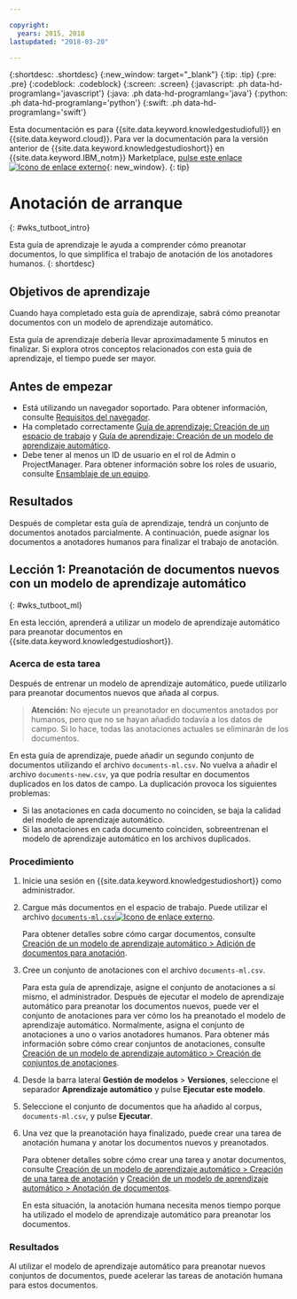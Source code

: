 ```yaml
---

copyright:
  years: 2015, 2018
lastupdated: "2018-03-20"

---
```


{:shortdesc: .shortdesc}
{:new_window: target="_blank"}
{:tip: .tip}
{:pre: .pre}
{:codeblock: .codeblock}
{:screen: .screen}
{:javascript: .ph data-hd-programlang='javascript'}
{:java: .ph data-hd-programlang='java'}
{:python: .ph data-hd-programlang='python'}
{:swift: .ph data-hd-programlang='swift'}

Esta documentación es para {{site.data.keyword.knowledgestudiofull}} en {{site.data.keyword.cloud}}. Para ver la documentación para la versión anterior de {{site.data.keyword.knowledgestudioshort}} en {{site.data.keyword.IBM_notm}} Marketplace, [pulse este enlace ![Icono de enlace externo](../../icons/launch-glyph.svg "Icono de enlace externo")](https://console.bluemix.net/docs/services/knowledge-studio/tutorials-bootstrap-annotation.html){: new_window}.
{: tip}

# Anotación de arranque
{: #wks_tutboot_intro}

Esta guía de aprendizaje le ayuda a comprender cómo preanotar documentos, lo que simplifica el trabajo de anotación de los anotadores humanos.
{: shortdesc}

## Objetivos de aprendizaje

Cuando haya completado esta guía de aprendizaje, sabrá cómo preanotar documentos con un modelo de aprendizaje automático.

Esta guía de aprendizaje debería llevar aproximadamente 5 minutos en finalizar. Si explora otros conceptos relacionados con esta guía de
aprendizaje, el tiempo puede ser mayor.

## Antes de empezar

- Está utilizando un navegador soportado. Para obtener información, consulte [Requisitos del navegador](/docs/services/watson-knowledge-studio/system-requirements.html).
- Ha completado correctamente [Guía de aprendizaje: Creación de un espacio de trabajo](/docs/services/watson-knowledge-studio/tutorials-create-project.html) y [Guía de aprendizaje: Creación de un modelo de aprendizaje automático](/docs/services/watson-knowledge-studio/tutorials-create-ml-model.html).
- Debe tener al menos un ID de usuario en el rol de Admin o ProjectManager. Para obtener información sobre los roles de usuario, consulte [Ensamblaje de un equipo](/docs/services/watson-knowledge-studio/team.html).

## Resultados

Después de completar esta guía de aprendizaje, tendrá un conjunto de documentos anotados parcialmente. A continuación, puede asignar los documentos a anotadores humanos para finalizar el trabajo de anotación.

## Lección 1: Preanotación de documentos nuevos con un modelo de aprendizaje automático
{: #wks_tutboot_ml}

En esta lección, aprenderá a utilizar un modelo de aprendizaje automático para preanotar documentos en {{site.data.keyword.knowledgestudioshort}}.

### Acerca de esta tarea

Después de entrenar un modelo de aprendizaje automático, puede utilizarlo para preanotar documentos nuevos que añada al corpus.

> **Atención:** No ejecute un preanotador en documentos anotados por humanos, pero que no se hayan añadido todavía a los datos de campo. Si lo hace, todas las anotaciones actuales se eliminarán de los documentos.

En esta guía de aprendizaje, puede añadir un segundo conjunto de documentos utilizando el archivo `documents-ml.csv`. No vuelva a añadir el archivo `documents-new.csv`, ya que podría resultar en documentos duplicados en los datos de campo. La duplicación provoca los siguientes problemas:

- Si las anotaciones en cada documento no coinciden, se baja la calidad del modelo de aprendizaje automático.
- Si las anotaciones en cada documento coinciden, sobreentrenan el modelo de aprendizaje automático en los archivos duplicados.

### Procedimiento

1. Inicie una sesión en {{site.data.keyword.knowledgestudioshort}} como administrador.
1. Cargue más documentos en el espacio de trabajo. Puede utilizar el archivo <a target="_blank" href="https://watson-developer-cloud.github.io/doc-tutorial-downloads/knowledge-studio/documents-ml.csv" download>`documents-ml.csv`<img src="../../icons/launch-glyph.svg" alt="Icono de enlace externo" title="Icono de enlace externo" class="style-scope doc-content"></a>.

    Para obtener detalles sobre cómo cargar documentos, consulte [Creación de un modelo de aprendizaje automático > Adición de documentos para anotación](/docs/services/watson-knowledge-studio/tutorials-create-ml-model.html#tut_lessml1).

1. Cree un conjunto de anotaciones con el archivo `documents-ml.csv`.

    Para esta guía de aprendizaje, asigne el conjunto de anotaciones a sí mismo, el administrador. Después de ejecutar el modelo de aprendizaje automático para preanotar los documentos nuevos, puede ver el conjunto de anotaciones para ver cómo los ha preanotado el modelo de aprendizaje automático. Normalmente, asigna el conjunto de anotaciones a uno o varios anotadores humanos. Para obtener más información sobre cómo crear conjuntos de anotaciones, consulte [Creación de un modelo de aprendizaje automático > Creación de conjuntos de anotaciones](/docs/services/watson-knowledge-studio/tutorials-create-ml-model.html#wks_tutless_ml2).

1. Desde la barra lateral **Gestión de modelos** > **Versiones**, seleccione el separador **Aprendizaje automático** y pulse **Ejecutar este modelo**.
1. Seleccione el conjunto de documentos que ha añadido al corpus, `documents-ml.csv`, y pulse **Ejecutar**.
1. Una vez que la preanotación haya finalizado, puede crear una tarea de anotación humana y anotar los documentos nuevos y preanotados.

    Para obtener detalles sobre cómo crear una tarea y anotar documentos, consulte [Creación de un modelo de aprendizaje automático > Creación de una tarea de anotación](/docs/services/watson-knowledge-studio/tutorials-create-ml-model.html#wks_tutless_ml4) y [Creación de un modelo de aprendizaje automático > Anotación de documentos](/docs/services/watson-knowledge-studio/tutorials-create-ml-model.html#wks_tutless_ml5).

    En esta situación, la anotación humana necesita menos tiempo porque ha utilizado el modelo de aprendizaje automático para preanotar los documentos.

### Resultados

Al utilizar el modelo de aprendizaje automático para preanotar nuevos conjuntos de documentos, puede acelerar las tareas de anotación humana para estos documentos.
